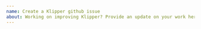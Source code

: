 ```yaml
---
name: Create a Klipper github issue
about: Working on improving Klipper? Provide an update on your work here.
---
```

<!-- Directions have recently changed. Do not open this ticket without
 following the directions at: https://www.klipper3d.org/Contact -->
